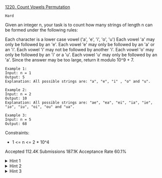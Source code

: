 [1220. Count Vowels Permutation](https://leetcode.com/problems/count-vowels-permutation/)

`Hard`

Given an integer n, your task is to count how many strings of length n can be formed under the following rules:

Each character is a lower case vowel ('a', 'e', 'i', 'o', 'u')
Each vowel 'a' may only be followed by an 'e'.
Each vowel 'e' may only be followed by an 'a' or an 'i'.
Each vowel 'i' may not be followed by another 'i'.
Each vowel 'o' may only be followed by an 'i' or a 'u'.
Each vowel 'u' may only be followed by an 'a'.
Since the answer may be too large, return it modulo 10^9 + 7.

```
Example 1:
Input: n = 1
Output: 5
Explanation: All possible strings are: "a", "e", "i" , "o" and "u".

Example 2:
Input: n = 2
Output: 10
Explanation: All possible strings are: "ae", "ea", "ei", "ia", "ie", "io", "iu", "oi", "ou" and "ua".

Example 3:
Input: n = 5
Output: 68
``` 

Constraints:

- 1 <= n <= 2 * 10^4

Accepted
112.4K
Submissions
187.1K
Acceptance Rate
60.1%

<details>
<summary>Hint 1</summary>

Use dynamic programming.

</details>
<details>
<summary>Hint 2</summary>

Let dp[i][j] be the number of strings of length i that ends with the j-th vowel.

</details>
<details>
<summary>Hint 3</summary>

Deduce the recurrence from the given relations between vowels.

</details>